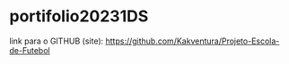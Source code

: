 # portifolio20231DS

link para o GITHUB (site): https://github.com/Kakventura/Projeto-Escola-de-Futebol
